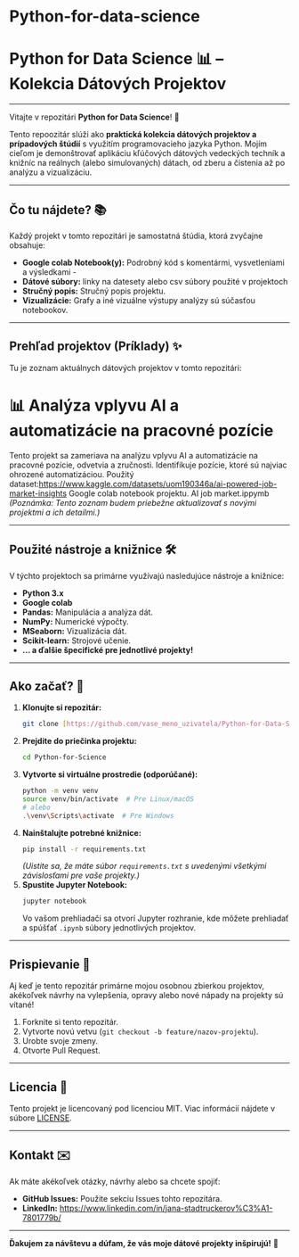 # Python-for-data-science
# Python for Data Science 📊 – Kolekcia Dátových Projektov

---

Vitajte v repozitári **Python for Data Science**! 👋

Tento repoozitár slúži ako **praktická kolekcia dátových projektov a prípadových štúdií** s využitím programovacieho jazyka Python. Mojím cieľom je demonštrovať aplikáciu kľúčových dátových vedeckých techník a knižníc na reálnych (alebo simulovaných) dátach, od zberu a čistenia až po analýzu a vizualizáciu.

---

## Čo tu nájdete? 📚

Každý projekt v tomto repozitári je samostatná štúdia, ktorá zvyčajne obsahuje:

* **Google colab Notebook(y):** Podrobný kód s komentármi, vysvetleniami a výsledkami -
* **Dátové súbory:** linky na datesety alebo csv súbory použité v projektoch
* **Stručný popis:** Stručný popis projektu.
* **Vizualizácie:** Grafy a iné vizuálne výstupy analýzy sú súčasťou notebookov.

---

## Prehľad projektov (Príklady) ✨

Tu je zoznam aktuálnych  dátových projektov v tomto repozitári:
# 📊 Analýza vplyvu AI a automatizácie na pracovné pozície

Tento projekt sa zameriava na analýzu vplyvu AI a automatizácie na pracovné pozície, odvetvia a zručnosti. Identifikuje pozície, ktoré sú najviac ohrozené automatizáciou.  Použitý dataset:https://www.kaggle.com/datasets/uom190346a/ai-powered-job-market-insights
Google colab notebook projektu. AI job market.ippymb
*(Poznámka: Tento zoznam budem priebežne aktualizovať s novými projektmi a ich detailmi.)*

---

## Použité nástroje a knižnice 🛠️

V týchto projektoch sa primárne využívajú nasledujúce nástroje a knižnice:

* **Python 3.x**
* **Google colab**
* **Pandas:** Manipulácia a analýza dát.
* **NumPy:** Numerické výpočty.
* **MSeaborn:** Vizualizácia dát.
* **Scikit-learn:** Strojové učenie.
* **... a ďalšie špecifické pre jednotlivé projekty!**

---

## Ako začať? 🚀

1.  **Klonujte si repozitár:**
    ```bash
    git clone [https://github.com/vase_meno_uzivatela/Python-for-Data-Science.git](https://github.com/vase_meno_uzivatela/Python-for-Data-Science.git)
    ```
2.  **Prejdite do priečinka projektu:**
    ```bash
    cd Python-for-Science
    ```
3.  **Vytvorte si virtuálne prostredie (odporúčané):**
    ```bash
    python -m venv venv
    source venv/bin/activate  # Pre Linux/macOS
    # alebo
    .\venv\Scripts\activate  # Pre Windows
    ```
4.  **Nainštalujte potrebné knižnice:**
    ```bash
    pip install -r requirements.txt
    ```
    *(Uistite sa, že máte súbor `requirements.txt` s uvedenými všetkými závislosťami pre vaše projekty.)*
5.  **Spustite Jupyter Notebook:**
    ```bash
    jupyter notebook
    ```
    Vo vašom prehliadači sa otvorí Jupyter rozhranie, kde môžete prehliadať a spúšťať `.ipynb` súbory jednotlivých projektov.

---

## Prispievanie 🤝

Aj keď je tento repozitár primárne mojou osobnou zbierkou projektov, akékoľvek návrhy na vylepšenia, opravy alebo nové nápady na projekty sú vítané!

1.  Forknite si tento repozitár.
2.  Vytvorte novú vetvu (`git checkout -b feature/nazov-projektu`).
3.  Urobte svoje zmeny.
4.  Otvorte Pull Request.

---

## Licencia 📄

Tento projekt je licencovaný pod licenciou MIT. Viac informácií nájdete v súbore [LICENSE](LICENSE).

---

## Kontakt ✉️

Ak máte akékoľvek otázky, návrhy alebo sa chcete spojiť:

* **GitHub Issues:** Použite sekciu Issues tohto repozitára.
* **LinkedIn:** https://www.linkedin.com/in/jana-stadtruckerov%C3%A1-7801779b/
  

---

**Ďakujem za návštevu a dúfam, že vás moje dátové projekty inšpirujú!** 🚀
